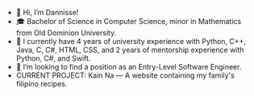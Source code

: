 - 👋 Hi, I’m Dannisse! 
- 🎓 Bachelor of Science in Computer Science, minor in Mathematics from Old Dominion University.
- 🌱 I currently have 4 years of university experience with Python, C++, Java, C, C#, HTML, CSS, and 2 years of mentorship experience with Python, C#, and Swift.
- 💞️ I’m looking to find a position as an Entry-Level Software Engineer.
- CURRENT PROJECT: Kain Na — A website containing my family's filipino recipes.
<!---
dannisse/dannisse is a ✨ special ✨ repository because its `README.md` (this file) appears on your GitHub profile.
You can click the Preview link to take a look at your changes.
--->
